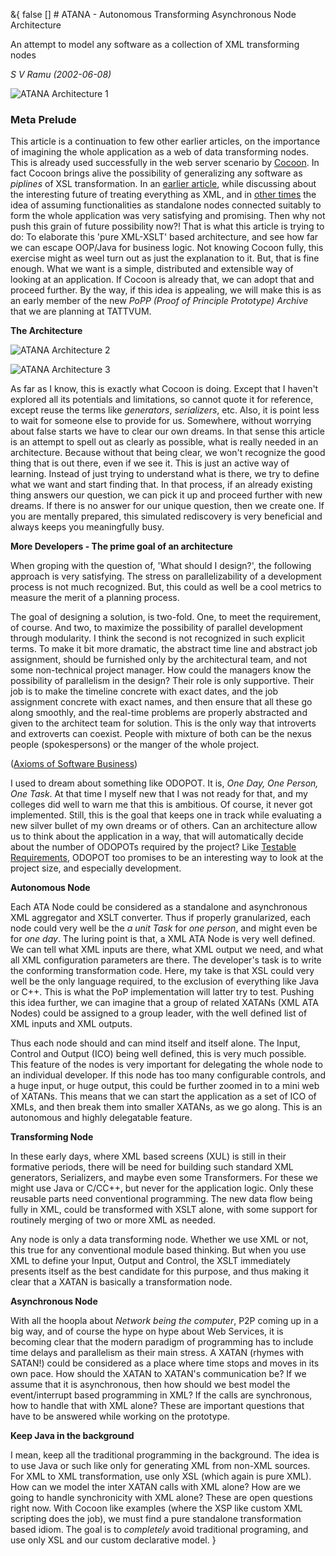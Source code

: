 &{<nil> false <nil> <nil> [] <nil> <nil> <nil> <nil> # ATANA - Autonomous Transforming Asynchronous Node Architecture

An attempt to model any software as a collection of XML transforming nodes

*S V Ramu (2002-06-08)*

![ATANA Architecture 1](ATANA%20-%20Autonomous%20Transforming%20Asynchronous%20Node/28ca38e611408c7f4d5667032d9a9f51.jpg)

### Meta Prelude

This article is a continuation to few other earlier articles, on the importance of imagining the whole application as a web of data transforming nodes. This is already used successfully in the web server scenario by [Cocoon](http://www.tattvum.com/Articles/2002/2002-05/2002-05-12/Ramu-SE-2002-05-10-ILoveCocoon.html). In fact Cocoon brings alive the possibility of generalizing any software as *piplines* of XSL transformation. In an [earlier article](http://www.tattvum.com/Articles/2002/2002-03/2002-03-06/Ramu-SE-20011111-IsOopDead.html), while discussing about the interesting future of treating everything as XML, and in [other times](http://www.tattvum.com/Articles/2002/2002-06/2002-06-09/Ramu-SE-20011101-Architecture.html) the idea of assuming functionalities as standalone nodes connected suitably to form the whole application was very satisfying and promising. Then why not push this grain of future possibility now?! That is what this article is trying to do: To elaborate this 'pure XML-XSLT' based architecture, and see how far we can escape OOP/Java for business logic. Not knowing Cocoon fully, this exercise might as weel turn out as just the explanation to it. But, that is fine enough. What we want is a simple, distributed and extensible way of looking at an application. If Cocoon is already that, we can adopt that and proceed further. By the way, if this idea is appealing, we will make this is as an early member of the new *PoPP (Proof of Principle Prototype) Archive* that we are planning at TATTVUM.

**The Architecture**

![ATANA Architecture 2](ATANA%20-%20Autonomous%20Transforming%20Asynchronous%20Node/501a818a5dc66a0129b627bea8c3953a.jpg)

![ATANA Architecture 3](ATANA%20-%20Autonomous%20Transforming%20Asynchronous%20Node/aa54e5793988e5e946514fc5cce1b827.jpg)

As far as I know, this is exactly what Cocoon is doing. Except that I haven't explored all its potentials and limitations, so cannot quote it for reference, except reuse the terms like *generators*, *serializers*, etc. Also, it is point less to wait for someone else to provide for us. Somewhere, without worrying about false starts we have to clear our own dreams. In that sense this article is an attempt to spell out as clearly as possible, what is really needed in an architecture. Because without that being clear, we won't recognize the good thing that is out there, even if we see it. This is just an active way of learning. Instead of just trying to understand what is there, we try to define what we want and start finding that. In that process, if an already existing thing answers our question, we can pick it up and proceed further with new dreams. If there is no answer for our unique question, then we create one. If you are mentally prepared, this simulated rediscovery is very beneficial and always keeps you meaningfully busy.

**More Developers - The prime goal of an architecture**

When groping with the question of, 'What should I design?', the following approach is very satisfying. The stress on parallelizability of a development process is not much recognized. But, this could as well be a cool metrics to measure the merit of a planning process.

The goal of designing a solution, is two-fold. One, to meet the requirement, of course. And two, to maximize the possibility of parallel development through modularity. I think the second is not recognized in such explicit terms. To make it bit more dramatic, the abstract time line and abstract job assignment, should be furnished only by the architectural team, and not some non-technical project manager. How could the managers know the possibility of parallelism in the design? Their role is only supportive. Their job is to make the timeline concrete with exact dates, and the job assignment concrete with exact names, and then ensure that all these go along smoothly, and the real-time problems are properly abstracted and given to the architect team for solution. This is the only way that introverts and extroverts can coexist. People with mixture of both can be the nexus people (spokespersons) or the manger of the whole project.

([Axioms of Software Business](http://www.tattvum.com/Articles/2002/2002-03/2002-03-11/Ramu-SE-2002-03-10-AxiomsOfGovernance.html))

I used to dream about something like ODOPOT. It is, *One Day, One Person, One Task*. At that time I myself new that I was not ready for that, and my colleges did well to warn me that this is ambitious. Of course, it never got implemented. Still, this is the goal that keeps one in track while evaluating a new silver bullet of my own dreams or of others. Can an architecture allow us to think about the application in a way, that will automatically decide about the number of ODOPOTs required by the project? Like [Testable Requirements](http://www.testablerequirements.com/), ODOPOT too promises to be an interesting way to look at the project size, and especially development.

**Autonomous Node**

Each ATA Node could be considered as a standalone and asynchronous XML aggregator and XSLT converter. Thus if properly granularized, each node could very well be the *a unit Task* for *one person*, and might even be for *one day*. The luring point is that, a XML ATA Node is very well defined. We can tell what XML inputs are there, what XML output we need, and what all XML configuration parameters are there. The developer's task is to write the conforming transformation code. Here, my take is that XSL could very well be the only language required, to the exclusion of everything like Java or C++. This is what the PoP implementation will latter try to test. Pushing this idea further, we can imagine that a group of related XATANs (XML ATA Nodes) could be assigned to a group leader, with the well defined list of XML inputs and XML outputs.

Thus each node should and can mind itself and itself alone. The Input, Control and Output (ICO) being well defined, this is very much possible. This feature of the nodes is very important for delegating the whole node to an individual developer. If this node has too many configurable controls, and a huge input, or huge output, this could be further zoomed in to a mini web of XATANs. This means that we can start the application as a set of ICO of XMLs, and then break them into smaller XATANs, as we go along. This is an autonomous and highly delegatable feature.

**Transforming Node**

In these early days, where XML based screens (XUL) is still in their formative periods, there will be need for building such standard XML generators, Serializers, and maybe even some Transformers. For these we might use Java or C/CC++, but never for the application logic. Only these reusable parts need conventional programming. The new data flow being fully in XML, could be transformed with XSLT alone, with some support for routinely merging of two or more XML as needed.

Any node is only a data transforming node. Whether we use XML or not, this true for any conventional module based thinking. But when you use XML to define your Input, Output and Control, the XSLT immediately presents itself as the best candidate for this purpose, and thus making it clear that a XATAN is basically a transformation node.

**Asynchronous Node**

With all the hoopla about *Network being the computer*, P2P coming up in a big way, and of course the hype on hype about Web Services, it is becoming clear that the modern paradigm of programming has to include time delays and parallelism as their main stress. A XATAN (rhymes with SATAN!) could be considered as a place where time stops and moves in its own pace. How should the XATAN to XATAN's communication be? If we assume that it is asynchronous, then how should we best model the event/interrupt based programming in XML? If the calls are synchronous, how to handle that with XML alone? These are important questions that have to be answered while working on the prototype.

**Keep Java in the background**

I mean, keep all the traditional programming in the background. The idea is to use Java or such like only for generating XML from non-XML sources. For XML to XML transformation, use only XSL (which again is pure XML). How can we model the inter XATAN calls with XML alone? How are we going to handle synchronicity with XML alone? These are open questions right now. With Cocoon like examples (where the XSP like custom XML scripting does the job), we must find a pure standalone transformation based idiom. The goal is to *completely* avoid traditional programing, and use only XSL and our custom declarative model.
}